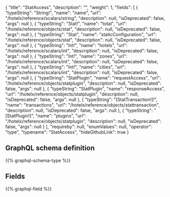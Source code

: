 {
  "title": "StatAccess",
  "description": "",
  "weight": 1,
  "fields": [
    {
      "typeString": "String!",
      "name": "name",
      "url": "/hotelx/reference/scalars/string",
      "description": null,
      "isDeprecated": false,
      "args": null
    },
    {
      "typeString": "Stat!",
      "name": "total",
      "url": "/hotelx/reference/objects/stat",
      "description": null,
      "isDeprecated": false,
      "args": null
    },
    {
      "typeString": "Stat",
      "name": "staticConfiguration",
      "url": "/hotelx/reference/objects/stat",
      "description": null,
      "isDeprecated": false,
      "args": null
    },
    {
      "typeString": "Int!",
      "name": "hotels",
      "url": "/hotelx/reference/scalars/int",
      "description": null,
      "isDeprecated": false,
      "args": null
    },
    {
      "typeString": "Int!",
      "name": "zones",
      "url": "/hotelx/reference/scalars/int",
      "description": null,
      "isDeprecated": false,
      "args": null
    },
    {
      "typeString": "Int!",
      "name": "cities",
      "url": "/hotelx/reference/scalars/int",
      "description": null,
      "isDeprecated": false,
      "args": null
    },
    {
      "typeString": "StatPlugin",
      "name": "requestAccess",
      "url": "/hotelx/reference/objects/statplugin",
      "description": null,
      "isDeprecated": false,
      "args": null
    },
    {
      "typeString": "StatPlugin",
      "name": "responseAccess",
      "url": "/hotelx/reference/objects/statplugin",
      "description": null,
      "isDeprecated": false,
      "args": null
    },
    {
      "typeString": "[StatTransaction!]!",
      "name": "transactions",
      "url": "/hotelx/reference/objects/stattransaction",
      "description": null,
      "isDeprecated": false,
      "args": null
    },
    {
      "typeString": "[StatPlugin!]",
      "name": "plugins",
      "url": "/hotelx/reference/objects/statplugin",
      "description": null,
      "isDeprecated": false,
      "args": null
    }
  ],
  "requireby": null,
  "enumValues": null,
  "operator": "type",
  "typename": "StatAccess",
  "hideGithubLink": true
}
## GraphQL schema definition

{{% graphql-schema-type %}}

## Fields

{{% graphql-field %}}
